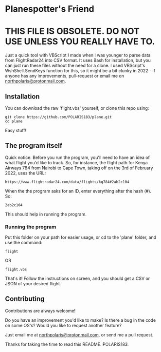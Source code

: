 # Planespotter's Friend
# THIS FILE IS OBSOLETE. DO NOT USE UNLESS YOU REALLY HAVE TO.

Just a quick tool with VBScript I made when I was younger to parse data from FlightRadar24 into CSV format. 
It uses Bash for installation, but you can just run these files without the need for a clone.
I used VBScript's WshShell.SendKeys function for this, so it might be a bit clunky in 2022 - if anyone has any improvements, pull-request or email me on northpolaris@protonmail.com.
## Installation

You can download the raw 'flight.vbs' yourself, or clone this repo using:

```
git clone https://github.com/POLARIS183/plane.git
cd plane
```

Easy stuff!

## The program itself

Quick notice: Before you run the program, you'll need to have an idea of what flight you'd like to track.
So, for instance, the flight path for Kenya Airways 784 from Nairobi to Cape Town, taking off on the 3rd of February 2022, uses the URL:
```
https://www.flightradar24.com/data/flights/kq784#2ab2c104
```
When the the program asks for an ID, enter everything after the hash (#).
So:
```
2ab2c104
```
This should help in running the program.

### Running the program

Put this folder on your path for easier usage, or cd to the 'plane' folder, and use the command:
```
flight
```
OR
```
flight.vbs
```

That's it! Follow the instructions on screen, and you should get a CSV or JSON of your desired flight.


## Contributing

Contributions are always welcome!

Do you have an improvement you'd like to make?
Is there a bug in the code on some OS's?
Would you like to request another feature?

Just email me at northpolaris@protonmail.com, or send me a pull request.

Thanks for taking the time to read this README.
POLARIS183.
